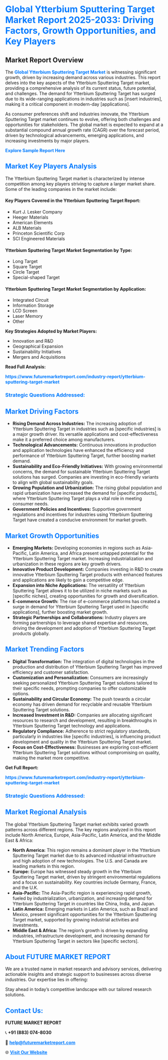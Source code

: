 <h1 style="color: #007BFF;">Global Ytterbium Sputtering Target Market Report 2025-2033: Driving Factors, Growth Opportunities, and Key Players</h1>

<section id="overview">
<h2>Market Report Overview</h2>
<p>The <a href="https://www.futuremarketreport.com/industry-report/ytterbium-sputtering-target-market" style="color: #007BFF; text-decoration: none;"><strong>Global Ytterbium Sputtering Target Market</strong></a> is witnessing significant growth, driven by increasing demand across various industries. This report delves into the key aspects of the Ytterbium Sputtering Target market, providing a comprehensive analysis of its current status, future potential, and challenges. The demand for Ytterbium Sputtering Target has surged due to its wide-ranging applications in industries such as [insert industries], making it a critical component in modern-day [applications].</p>
<p>As consumer preferences shift and industries innovate, the Ytterbium Sputtering Target market continues to evolve, offering both challenges and opportunities for stakeholders. The global market is expected to expand at a substantial compound annual growth rate (CAGR) over the forecast period, driven by technological advancements, emerging applications, and increasing investments by major players.</p>
</section>

<section id="overview">
<p><a href="https://www.futuremarketreport.com/request-sample/reportId=81246" style="color: #007BFF; text-decoration: none;"><strong>Explore Sample Report Here</strong></a></p>
</section>

<section id="key-players">
<h2 style="color: #007BFF;">Market Key Players Analysis</h2>
<p>The Ytterbium Sputtering Target market is characterized by intense competition among key players striving to capture a larger market share. Some of the leading companies in the market include:</p>
<h4>Key Players Covered in the Ytterbium Sputtering Target Report:</h4>
<ul><li>Kurt J. Lesker Company</li><li>Heeger Materials</li><li>American Elements</li><li>ALB Materials</li><li>Princeton Scientific Corp</li><li>SCI Engineered Materials</li></ul>
<h4>Ytterbium Sputtering Target Market Segmentation by Type:</h4>
<ul><li>Long Target</li><li>Square Target</li><li>Circle Target</li><li>Special-shaped Target</li></ul>

<h4>Ytterbium Sputtering Target Market Segmentation by Application:</h4>
<ul><li>Integrated Circuit</li><li>Information Storage</li><li>LCD Screen</li><li>Laser Memory</li><li>Other</li></ul>
<p><strong>Key Strategies Adopted by Market Players:</strong></p>
<ul>
<li>Innovation and R&D</li>
<li>Geographical Expansion</li>
<li>Sustainability Initiatives</li>
<li>Mergers and Acquisitions</li>
</ul>
</section>

<section>
<p><strong>Read Full Analysis: </strong></p><a href="https://www.futuremarketreport.com/industry-report/ytterbium-sputtering-target-market" style="color: #007BFF; text-decoration: none;"><strong>https://www.futuremarketreport.com/industry-report/ytterbium-sputtering-target-market</strong></a>
<h3 style="color: #007BFF;">Strategic Questions Addressed:</h3>
</section>

<section id="driving-factors">
<h2 style="color: #007BFF;">Market Driving Factors</h2>
<ul>
<li><strong>Rising Demand Across Industries:</strong> The increasing adoption of Ytterbium Sputtering Target in industries such as [specific industries] is a major growth driver. Its versatile applications and cost-effectiveness make it a preferred choice among manufacturers.</li>
<li><strong>Technological Advancements:</strong> Continuous innovations in production and application technologies have enhanced the efficiency and performance of Ytterbium Sputtering Target, further boosting market demand.</li>
<li><strong>Sustainability and Eco-Friendly Initiatives:</strong> With growing environmental concerns, the demand for sustainable Ytterbium Sputtering Target solutions has surged. Companies are investing in eco-friendly variants to align with global sustainability goals.</li>
<li><strong>Growing Population and Urbanization:</strong> The rising global population and rapid urbanization have increased the demand for [specific products], where Ytterbium Sputtering Target plays a vital role in meeting consumer needs.</li>
<li><strong>Government Policies and Incentives:</strong> Supportive government regulations and incentives for industries using Ytterbium Sputtering Target have created a conducive environment for market growth.</li>
</ul>
</section>

<section id="growth-opportunities">
<h2 style="color: #007BFF;">Market Growth Opportunities</h2>
<ul>
<li><strong>Emerging Markets:</strong> Developing economies in regions such as Asia-Pacific, Latin America, and Africa present untapped potential for the Ytterbium Sputtering Target market. Increasing industrialization and urbanization in these regions are key growth drivers.</li>
<li><strong>Innovative Product Development:</strong> Companies investing in R&D to create innovative Ytterbium Sputtering Target products with enhanced features and applications are likely to gain a competitive edge.</li>
<li><strong>Expansion into Niche Applications:</strong> The versatility of Ytterbium Sputtering Target allows it to be utilized in niche markets such as [specific niches], creating opportunities for growth and diversification.</li>
<li><strong>E-commerce Growth:</strong> The rise of e-commerce platforms has created a surge in demand for Ytterbium Sputtering Target used in [specific applications], further boosting market growth.</li>
<li><strong>Strategic Partnerships and Collaborations:</strong> Industry players are forming partnerships to leverage shared expertise and resources, driving the development and adoption of Ytterbium Sputtering Target products globally.</li>
</ul>
</section>

<section id="trending-factors">
<h2 style="color: #007BFF;">Market Trending Factors</h2>
<ul>
<li><strong>Digital Transformation:</strong> The integration of digital technologies in the production and distribution of Ytterbium Sputtering Target has improved efficiency and customer satisfaction.</li>
<li><strong>Customization and Personalization:</strong> Consumers are increasingly seeking personalized Ytterbium Sputtering Target solutions tailored to their specific needs, prompting companies to offer customizable options.</li>
<li><strong>Sustainability and Circular Economy:</strong> The push towards a circular economy has driven demand for recyclable and reusable Ytterbium Sputtering Target solutions.</li>
<li><strong>Increased Investment in R&D:</strong> Companies are allocating significant resources to research and development, resulting in breakthroughs in Ytterbium Sputtering Target technology and applications.</li>
<li><strong>Regulatory Compliance:</strong> Adherence to strict regulatory standards, particularly in industries like [specific industries], is influencing product development and quality in the Ytterbium Sputtering Target market.</li>
<li><strong>Focus on Cost-Effectiveness:</strong> Businesses are exploring cost-efficient Ytterbium Sputtering Target solutions without compromising on quality, making the market more competitive.</li>
</ul>
</section>

<section>
<p><strong>Get Full Report: </strong></p><a href="https://www.futuremarketreport.com/industry-report/ytterbium-sputtering-target-market" style="color: #007BFF; text-decoration: none;"><strong>https://www.futuremarketreport.com/industry-report/ytterbium-sputtering-target-market</strong></a>
<h3 style="color: #007BFF;">Strategic Questions Addressed:</h3>
</section>


<section id="regional-analysis">
<h2 style="color: #007BFF;">Market Regional Analysis</h2>
<p>The global Ytterbium Sputtering Target market exhibits varied growth patterns across different regions. The key regions analyzed in this report include North America, Europe, Asia-Pacific, Latin America, and the Middle East & Africa:</p>
<ul>
<li><strong>North America:</strong> This region remains a dominant player in the Ytterbium Sputtering Target market due to its advanced industrial infrastructure and high adoption of new technologies. The U.S. and Canada are leading markets in this region.</li>
<li><strong>Europe:</strong> Europe has witnessed steady growth in the Ytterbium Sputtering Target market, driven by stringent environmental regulations and a focus on sustainability. Key countries include Germany, France, and the U.K.</li>
<li><strong>Asia-Pacific:</strong> The Asia-Pacific region is experiencing rapid growth, fueled by industrialization, urbanization, and increasing demand for Ytterbium Sputtering Target in countries like China, India, and Japan.</li>
<li><strong>Latin America:</strong> Emerging markets in Latin America, such as Brazil and Mexico, present significant opportunities for the Ytterbium Sputtering Target market, supported by growing industrial activities and investments.</li>
<li><strong>Middle East & Africa:</strong> The region’s growth is driven by expanding industries, infrastructure development, and increasing demand for Ytterbium Sputtering Target in sectors like [specific sectors].</li>
</ul>
</section>

<footer>
<h2 style="color: #007BFF;">About FUTURE MARKET REPORT</h2>
<p>We are a trusted name in market research and advisory services, delivering actionable insights and strategic support to businesses across diverse industries. Our expertise lies in offering:</p>

<p>Stay ahead in today’s competitive landscape with our tailored research solutions.</p>

<h2 style="color: #007BFF;">Contact Us:</h2>
<p><strong>FUTURE MARKET REPORT</strong></p>
<p>📞 <strong>+91 (883) 074-8030</strong></p>
<p>📧 <strong><a href="mailto:help@futuremarketreport.com" style="color: #007BFF;">help@futuremarketreport.com</a></strong></p>
<p>🌐 <strong><a href="https://www.futuremarketreport.com/" style="color: #007BFF;">Visit Our Website</a></strong></p>
</footer>